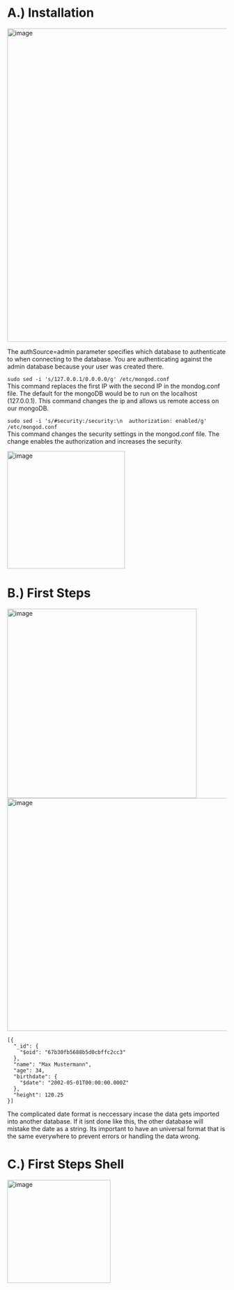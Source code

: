 # A.) Installation
<img width="720" alt="image" src="https://github.com/user-attachments/assets/c8542d26-ace6-470f-9d2a-ddd744f6b99a" />

The authSource=admin parameter specifies which database to authenticate to when connecting to the database. You are authenticating against the admin database because your user was created there.

`sudo sed -i 's/127.0.0.1/0.0.0.0/g' /etc/mongod.conf` <br>
This command replaces the first IP with the second IP in the mondog.conf file. The default for the mongoDB would be to run on the localhost (127.0.0.1). This command changes the ip and allows us remote access on our mongoDB. <br>

`sudo sed -i 's/#security:/security:\n  authorization: enabled/g' /etc/mongod.conf` <br>
This command changes the security settings in the mongod.conf file. The change enables the authorization and increases the security.

<img width="270" alt="image" src="https://github.com/user-attachments/assets/4fb2702b-ce58-4686-a5ff-b4cd92140bd9" />

# B.) First Steps
<img width="435" alt="image" src="https://github.com/user-attachments/assets/7b05379c-20b4-4063-9728-4d27412fc878" />
<img width="535" alt="image" src="https://github.com/user-attachments/assets/51f62f35-934a-4f3f-868f-decda0155de1" />

```
[{
  "_id": {
    "$oid": "67b30fb5688b5d0cbffc2cc3"
  },
  "name": "Max Mustermann",
  "age": 34,
  "birthdate": {
    "$date": "2002-05-01T00:00:00.000Z"
  },
  "height": 120.25
}]
```
The complicated date format is neccessary incase the data gets imported into another database. If it isnt done like this, the other database will mistake the date as a string. Its important to have an universal format that is the same everywhere to prevent errors or handling the data wrong.

# C.) First Steps Shell
<img width="237" alt="image" src="https://github.com/user-attachments/assets/0ff30007-9027-40a6-93e2-6145f156e69f" />


